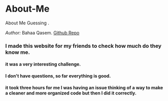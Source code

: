 # About-Me
About Me Guessing .

*Author:*  Bahaa Qasem.
[Github Repo](https://github.com/bahaamq/About-Me)

### I made this website for my friends to check how much do they know me.

#### it was a very interesting challenge.
#### I don't have questions, so far everything is good.
#### it took three hours for me I was having an issue thinking of a way to make a cleaner and more organized code but then I did it correctly.


